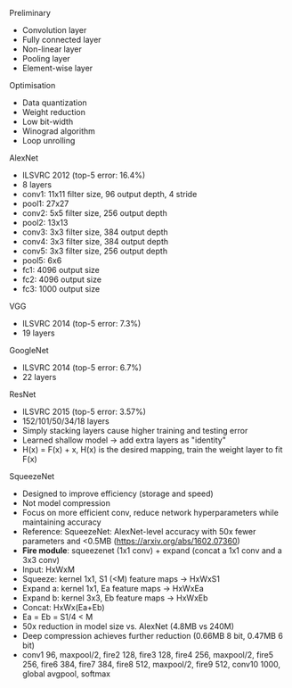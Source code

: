 Preliminary
- Convolution layer
- Fully connected layer
- Non-linear layer
- Pooling layer
- Element-wise layer

Optimisation
- Data quantization
- Weight reduction
- Low bit-width
- Winograd algorithm
- Loop unrolling

AlexNet
- ILSVRC 2012 (top-5 error: 16.4%)
- 8 layers
- conv1: 11x11 filter size, 96 output depth, 4 stride
- pool1: 27x27
- conv2: 5x5 filter size, 256 output depth
- pool2: 13x13
- conv3: 3x3 filter size, 384 output depth
- conv4: 3x3 filter size, 384 output depth
- conv5: 3x3 filter size, 256 output depth
- pool5: 6x6
- fc1: 4096 output size
- fc2: 4096 output size
- fc3: 1000 output size

VGG
- ILSVRC 2014 (top-5 error: 7.3%)
- 19 layers

GoogleNet
- ILSVRC 2014 (top-5 error: 6.7%)
- 22 layers

ResNet
- ILSVRC 2015 (top-5 error: 3.57%)
- 152/101/50/34/18 layers
- Simply stacking layers cause higher training and testing error
- Learned shallow model -> add extra layers as "identity"
- H(x) = F(x) + x, H(x) is the desired mapping, train the weight layer to fit F(x)

SqueezeNet
- Designed to improve efficiency (storage and speed)
- Not model compression
- Focus on more efficient conv, reduce network hyperparameters while maintaining accuracy
- Reference: SqueezeNet: AlexNet-level accuracy with 50x fewer parameters and <0.5MB (https://arxiv.org/abs/1602.07360)
- **Fire module**: squeezenet (1x1 conv) + expand (concat a 1x1 conv and a 3x3 conv)
- Input: HxWxM
- Squeeze: kernel 1x1, S1 (<M) feature maps -> HxWxS1
- Expand a: kernel 1x1, Ea feature maps -> HxWxEa
- Expand b: kernel 3x3, Eb feature maps -> HxWxEb
- Concat: HxWx(Ea+Eb)
- Ea = Eb = S1/4 < M
- 50x reduction in model size vs. AlexNet (4.8MB vs 240M)
- Deep compression achieves further reduction (0.66MB 8 bit, 0.47MB 6 bit)
- conv1 96, maxpool/2, fire2 128, fire3 128, fire4 256, maxpool/2, fire5 256, fire6 384, fire7 384, fire8 512, maxpool/2, fire9 512, conv10 1000, global avgpool, softmax
